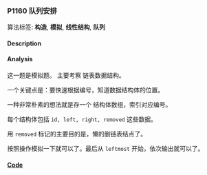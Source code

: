 ### P1160 队列安排

算法标签: **构造**, **模拟**, **线性结构**, **队列**


#### Description

#### Analysis

这一题是模拟题。 主要考察 链表数据结构。

一个关键点是：要快速根据编号，知道数据结构体的位置。

一种非常朴素的想法就是存一个 结构体数组，索引对应编号。

每个结构体包括 `id, left, right, removed` 这些数据。

用 `removed` 标记的主要目的是，懒的删链表结点了。

按照操作模拟一下就可以了。最后从 `leftmost` 开始，依次输出就可以了。


#### [Code](../cpp/p1160.cpp) 


